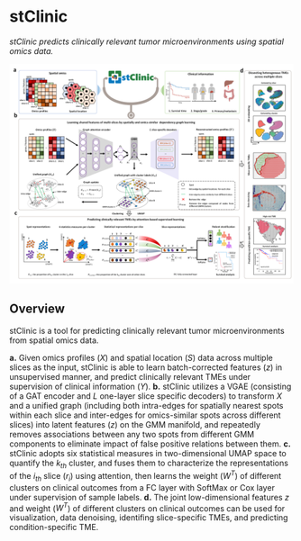 # stClinic


*stClinic predicts clinically relevant tumor microenvironments using spatial omics data.*


![image](https://github.com/JunjieXia14/stClinic/blob/main/image/Overview.png)

## Overview

stClinic is a tool for predicting clinically relevant tumor microenvironments from spatial omics data.


**a.** Given omics profiles (*X*) and spatial location (*S*) data across multiple slices as the input, stClinic is able to learn batch-corrected features (*z*) in unsupervised manner, and predict clinically relevant TMEs under supervision of clinical information (*Y*). **b.** stClinic utilizes a VGAE (consisting of a GAT encoder and *L* one-layer slice specific decoders) to transform *X* and a unified graph (including both intra-edges for spatially nearest spots within each slice and inter-edges for omics-similar spots across different slices) into latent features (*z*) on the GMM manifold, and repeatedly removes associations between any two spots from different GMM components to eliminate impact of false positive relations between them. **c.** stClinic adopts six statistical measures in two-dimensional UMAP space to quantify the $k_{th}$ cluster, and fuses them to characterize the representations of the $i_{th}$ slice ($r_{i}$) using attention, then learns the weight ($W^T$) of different clusters on clinical outcomes from a FC layer with SoftMax or Cox layer under supervision of sample labels. **d.** The joint low-dimensional features *z* and weight ($W^T$) of different clusters on clinical outcomes can be used for visualization, data denoising, identifing slice-specific TMEs, and predicting condition-specific TME.
